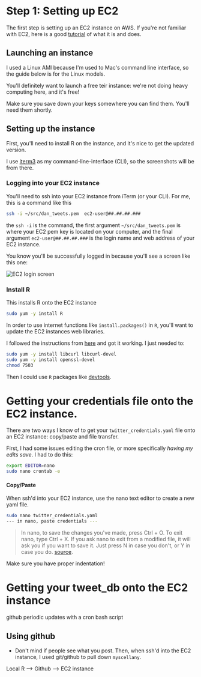
# Step 1: Setting up EC2
The first step is setting up an EC2 instance on AWS. If you're not familiar with EC2, here is a good [tutorial](https://www.datacamp.com/community/tutorials/aws-ec2-beginner-tutorial) of what it is and does. 

## Launching an instance
I used a Linux AMI because I'm used to Mac's command line interface, so the guide below is for the Linux models. 

You'll definitely want to launch a free teir instance: we're not doing heavy computing here, and it's free! 
  
  Make sure you save down your keys somewhere you can find them. You'll need them shortly.

## Setting up the instance
First, you'll need to install R on the instance, and it's nice to get the updated version. 

I use [iterm3](https://www.iterm2.com/) as my command-line-interface (CLI), so the screenshots will be from there.

### Logging into your EC2 instance
You'll need to ssh into your EC2 instance from iTerm (or your CLI). For me, this is a command like this

```bash
ssh -i ~/src/dan_tweets.pem  ec2-user@##.##.##.###
  ```

the `ssh -i` is the command, the first argument `~/src/dan_tweets.pem` is where your EC2 pem key is located on your computer, and the final argument `ec2-user@##.##.##.###` is the login name and web address of your EC2 instance. 

You know you'll be successfully logged in because you'll see a screen like this one:  
  
  ![](ec2_login_screen.png "EC2 login screen")

### Install R

This installs R onto the EC2 instance
```bash
sudo yum -y install R
```

In order to use internet functions like `install.packages()` in `R`, you'll want to update the EC2 instances web libraries. 

I followed the instructions from [here](https://stackoverflow.com/questions/20923209/problems-installing-the-devtools-package) and got it working. I just needed to:

```bash
sudo yum -y install libcurl libcurl-devel
sudo yum -y install openssl-devel
chmod 7503
```
Then I could use `R` packages like [devtools](https://github.com/r-lib/devtools). 

# Getting your credentials file onto the EC2 instance. 
There are two ways I know of to get your `twitter_credentials.yaml` file onto an EC2 instance: copy/paste and file transfer. 


First, I had some issues editing the cron file, or more specifically _having my edits save_. I had to do this: 

```bash
export EDITOR=nano
sudo nano crontab -e
```


#### Copy/Paste
When ssh'd into your EC2 instance, use the nano text editor to create a new yaml file. 
```bash
sudo nano twitter_credentials.yaml
--- in nano, paste credentials ---
```
> In nano, to save the changes you've made, press Ctrl + O. To exit nano, type Ctrl + X. If you ask nano to exit from a modified file, it will ask you if you want to save it. Just press N in case you don't, or Y in case you do. [source](https://wiki.gentoo.org/wiki/Nano/Basics_Guide#Saving_and_exiting). 

Make sure you have proper indentation! 


# Getting your tweet_db onto the EC2 instance

github
periodic updates with a cron bash script 

## Using github
- Don't mind if people see what you post. 
Then, when ssh'd into the EC2 instance, I used git/github to pull down `myscellany`. 

Local R --> Github --> EC2 instance
